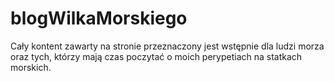 # blogWilkaMorskiego
Cały kontent zawarty na stronie przeznaczony jest wstępnie dla ludzi morza oraz tych, którzy mają czas poczytać o moich perypetiach na statkach morskich.

